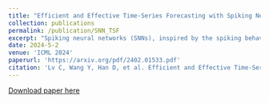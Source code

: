 ```yaml
---
title: "Efficient and Effective Time-Series Forecasting with Spiking Neural Networks"
collection: publications
permalink: /publication/SNN_TSF
excerpt: "Spiking neural networks (SNNs), inspired by the spiking behavior of biological neurons, provide a unique pathway for capturing the intricacies of temporal data. However, applying SNNs to time-series forecasting is challenging due to difficulties in effective temporal alignment, complexities in encoding processes, and the absence of standardized guidelines for model selection. In this paper, we propose a framework for SNNs in time-series forecasting tasks, leveraging the efficiency of spiking neurons in processing temporal information. Through a series of experiments, we demonstrate that our proposed SNN-based approaches achieve comparable or superior results to traditional time-series forecasting methods on diverse benchmarks with much less energy consumption. Furthermore, we conduct detailed analysis experiments to assess the SNN's capacity to capture temporal dependencies within time-series data, offering valuable insights into its nuanced strengths and effectiveness in modeling the intricate dynamics of temporal data. Our study contributes to the expanding field of SNNs and offers a promising alternative for time-series forecasting tasks, presenting a pathway for the development of more biologically inspired and temporally aware forecasting models."
date: 2024-5-2
venue: 'ICML 2024'
paperurl: 'https://arxiv.org/pdf/2402.01533.pdf'
citation: 'Lv C, Wang Y, Han D, et al. Efficient and Effective Time-Series Forecasting with Spiking Neural Networks[J]. arXiv preprint arXiv:2402.01533, 2024.'
---
```



[Download paper here](https://arxiv.org/pdf/2402.01533.pdf)
